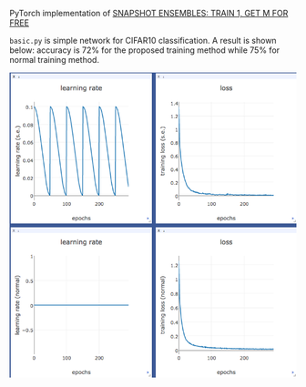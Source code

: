 PyTorch implementation of [SNAPSHOT ENSEMBLES: TRAIN 1, GET M FOR FREE](https://arxiv.org/abs/1704.00109)

`basic.py` is simple network for CIFAR10 classification. A result is shown below: accuracy is 72% for the proposed training method while 75% for normal training method.

![](simple_net.png)